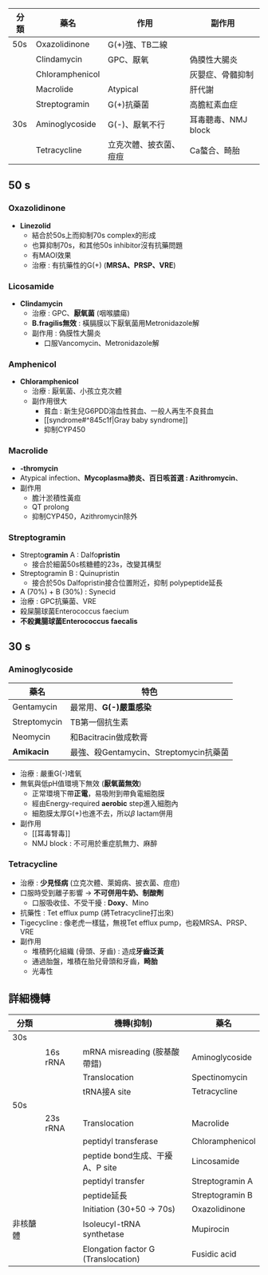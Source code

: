 | 分類  | 藥名              | 作用          | **副作用**        |
| --- | --------------- | ----------- | -------------- |
| 50s | Oxazolidinone   | G(+)強、TB二線  |                |
|     | Clindamycin     | GPC、厭氧      | 偽膜性大腸炎         |
|     | Chloramphenicol |             | 灰嬰症、骨髓抑制       |
|     | Macrolide       | Atypical    | 肝代謝            |
|     | Streptogramin   | G(+)抗藥菌     | 高膽紅素血症         |
| 30s | Aminoglycoside  | G(-)、厭氧不行   | 耳毒聽毒、NMJ block |
|     | Tetracycline    | 立克次體、披衣菌、痘痘 | Ca螯合、畸胎        |
## 50 s
### Oxazolidinone
- **Linezolid**
	- 結合於50s上而抑制70s complex的形成
	- 也算抑制70s，和其他50s inhibitor沒有抗藥問題
	- 有MAOI效果
	- 治療 : 有抗藥性的G(+) (**MRSA、PRSP、VRE**)
### Licosamide
- **Clindamycin**
	- 治療 : GPC、**厭氧菌** (咽喉膿瘍) 
	- **B.fragilis無效** : 橫膈膜以下厭氧菌用Metronidazole解
	- 副作用 : 偽膜性大腸炎
		- 口服Vancomycin、Metronidazole解
### Amphenicol
- **Chloramphenicol**
	- 治療 : 厭氧菌、小孩立克次體
	- 副作用很大
		- 貧血 : 新生兒G6PDD溶血性貧血、一般人再生不良貧血
		- [[syndrome#^845c1f|Gray baby syndrome]]
		- 抑制CYP450
### Macrolide
- **-thromycin**
- Atypical infection、**Mycoplasma肺炎、百日咳首選 : Azithromycin**、
- 副作用
	- 膽汁淤積性黃疸
	- QT prolong
	- 抑制CYP450，Azithromycin除外
### Streptogramin
- Strepto**gramin** A : Dalfo**pristin**
	- 接合於細菌50s核糖體的23s，改變其構型
- Streptogramin B : Quinupristin
	- 接合於50s Dalfopristin接合位置附近，抑制 polypeptide延長
- A (70%) + B (30%) : Synecid
- 治療 : GPC抗藥菌、VRE
- 殺屎腸球菌Enterococcus faecium
- **不殺糞腸球菌Enterococcus faecalis**
## 30 s
### Aminoglycoside
| 藥名           | 特色                             |
| ------------ | ------------------------------ |
| Gentamycin   | 最常用、**G(-)嚴重感染**               |
| Streptomycin | TB第一個抗生素                       |
| Neomycin     | 和Bacitracin做成軟膏                |
| **Amikacin** | 最強、殺Gentamycin、Streptomycin抗藥菌 |
- 治療 : 嚴重G(-)嗜氧
- 無氧與低pH值環境下無效 (**厭氧菌無效**)
	- 正常環境下帶**正電**，易吸附到帶負電細胞膜
	- 經由Energy-required **aerobic** step進入細胞內
	- 細胞膜太厚G(+)也進不去，所以$\beta$ lactam併用
- 副作用
	- [[耳毒腎毒]]
	- NMJ block : 不可用於重症肌無力、麻醉
### Tetracycline
- 治療 : **少見怪病** (立克次體、萊姆病、披衣菌、痘痘)
- 口服時受到離子影響 -> **不可併用牛奶、制酸劑**
	- 口服吸收佳、不受干擾 : **Doxy**、Mino
- 抗藥性 : Tet efflux pump (將Tetracycline打出來)
- Tigecycline : 像老虎一樣猛，無視Tet efflux pump，也殺MRSA、PRSP、VRE
- 副作用
	- 堆積鈣化組織 (骨頭、牙齒)  : 造成**牙齒泛黃**
	- 通過胎盤，堆積在胎兒骨頭和牙齒，**畸胎**
	- 光毒性
## 詳細機轉
| 分類     |          |          機轉(抑制)                       | 藥名            |
|----------|----------|-----------------------------------------|-----------------|
| 30s      |          |                                         |                 |
|          | 16s rRNA | mRNA misreading (胺基酸帶錯)        | Aminoglycoside  |
|          |          | Translocation                       | Spectinomycin   |
|          |          | tRNA接A site                        | Tetracycline    |
| 50s      |          |                                         |                 |
|          | 23s rRNA | Translocation                       | Macrolide       |
|          |          | peptidyl transferase                | Chloramphenicol |
|          |          | peptide bond生成、干擾 A、P site    | Lincosamide     |
|          |          | peptidyl transfer                   | Streptogramin A |
|          |          | peptide延長                         | Streptogramin B |
|          |          | Initiation (30+50 -> 70s)           | Oxazolidinone   |
| 非核醣體 |          | Isoleucyl-tRNA synthetase               | Mupirocin       |
|          |          | Elongation factor G (Translocation) | Fusidic acid    |